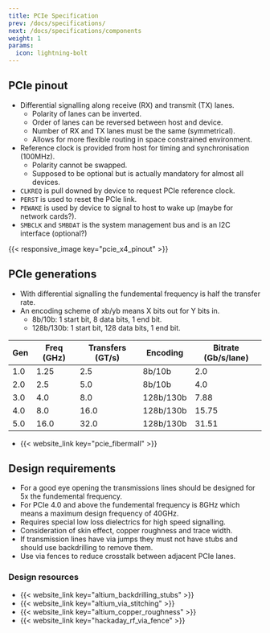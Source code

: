 ```yaml
---
title: PCIe Specification
prev: /docs/specifications/
next: /docs/specifications/components
weight: 1
params:
  icon: lightning-bolt
---
```


## PCIe pinout
- Differential signalling along receive (RX) and transmit (TX) lanes.
    - Polarity of lanes can be inverted.
    - Order of lanes can be reversed between host and device.
    - Number of RX and TX lanes must be the same (symmetrical).
    - Allows for more flexible routing in space constrained environment.
- Reference clock is provided from host for timing and synchronisation (100MHz).
    - Polarity cannot be swapped.
    - Supposed to be optional but is actually mandatory for almost all devices.
- ```CLKREQ``` is pull downed by device to request PCIe reference clock.
- ```PERST``` is used to reset the PCIe link.
- ```PEWAKE``` is used by device to signal to host to wake up (maybe for network cards?).
- ```SMBCLK``` and ```SMBDAT``` is the system management bus and is an I2C interface (optional?)

{{< responsive_image key="pcie_x4_pinout" >}}

## PCIe generations
- With differential signalling the fundemental frequency is half the transfer rate.
- An encoding scheme of xb/yb means X bits out for Y bits in.
    - 8b/10b: 1 start bit, 8 data bits, 1 end bit.
    - 128b/130b: 1 start bit, 128 data bits, 1 end bit.

| Gen | Freq (GHz) | Transfers (GT/s) | Encoding | Bitrate (Gb/s/lane) |
| --- | --- | --- | --- | --- |
| 1.0 | 1.25 | 2.5 | 8b/10b | 2.0 |
| 2.0 | 2.5 | 5.0 | 8b/10b | 4.0 |
| 3.0 | 4.0 | 8.0 | 128b/130b | 7.88 |
| 4.0 | 8.0 | 16.0 | 128b/130b | 15.75 |
| 5.0 | 16.0 | 32.0 | 128b/130b | 31.51 |

- {{< website_link key="pcie_fibermall" >}}

## Design requirements
- For a good eye opening the transmissions lines should be designed for 5x the fundemental frequency.
- For PCIe 4.0 and above the fundemental frequency is 8GHz which means a maximum design frequency of 40GHz.
- Requires special low loss dielectrics for high speed signalling.
- Consideration of skin effect, copper roughness and trace width.
- If transmission lines have via jumps they must not have stubs and should use backdrilling to remove them.
- Use via fences to reduce crosstalk between adjacent PCIe lanes.

### Design resources
- {{< website_link key="altium_backdrilling_stubs" >}}
- {{< website_link key="altium_via_stitching" >}}
- {{< website_link key="altium_copper_roughness" >}}
- {{< website_link key="hackaday_rf_via_fence" >}}
